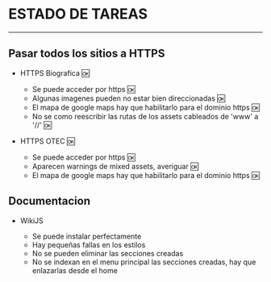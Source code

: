 
# ESTADO DE TAREAS

---


## Pasar todos los sitios a HTTPS

+ HTTPS Biografica :ok:

	+ Se puede acceder por https :ok:
	+ Algunas imagenes pueden no estar bien direccionadas :ok:
	+ El mapa de google maps hay que habilitarlo para el dominio https :ok:
	+ No se como reescribir las rutas de los assets cableados de 'www' a '//' :ok:

+ HTTPS OTEC :ok:

	+ Se puede acceder por https :ok:
	+ Aparecen warnings de mixed assets, averiguar :ok:
	+ El mapa de google maps hay que habilitarlo para el dominio https :ok:

## Documentacion

+ WikiJS

	+ Se puede instalar perfectamente
	+ Hay pequeñas fallas en los estilos
	+ No se pueden eliminar las secciones creadas
	+ No se indexan en el menu principal las secciones creadas, hay que enlazarlas desde el home
